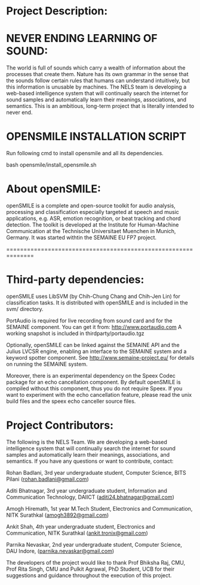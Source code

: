 Project Description: 
=========================
NEVER ENDING LEARNING OF SOUND: 
=========================
The world is full of sounds which carry a wealth of information about the processes that create them. Nature has its own grammar in the sense that the sounds follow certain rules that humans can understand intuitively, but this information is unusable by machines. The NELS team is developing a web-based intelligence system that will continually search the internet for sound samples and automatically learn their meanings, associations, and semantics. This is an ambitious, long-term project that is literally intended to never end.


OPENSMILE INSTALLATION SCRIPT
=========================

Run following cmd to install opensmile and all its dependencies.
 
bash opensmile/install_opensmile.sh


About openSMILE:
================

openSMILE is a complete and open-source toolkit for audio analysis, processing and classification especially targeted at speech and music applications, e.g. ASR, emotion recognition, or beat tracking and chord detection.
The toolkit is developed at the Institute for Human-Machine Communication at the Technische Universitaet Muenchen in Munich, Germany.
It was started withtin the SEMAINE EU FP7 project.

==============================================================


Third-party dependencies:
=========================

openSMILE uses LibSVM (by Chih-Chung Chang and Chih-Jen Lin) for classification tasks. It is distributed with openSMILE and is included in the svm/ directory.

PortAudio is required for live recording from sound card and for the SEMAINE component.
You can get it from: http://www.portaudio.com
A working snapshot is included in thirdparty/portaudio.tgz

Optionally, openSMILE can be linked against the SEMAINE API and the Julius LVCSR engine, enabling an interface to the SEMAINE system and a keyword spotter component. See http://www.semaine-project.eu/ for details on running the SEMAINE system.

Moreover, there is an experimental dependency on the Speex Codec package for an echo cancellation component. By default openSMILE is compiled without this component, thus you do not require Speex. If you want to experiment with the echo cancellation feature, please read the unix build files and the speex echo canceller source files. 


Project Contributors:
=========================

The following is the NELS Team. We are developing a web-based intelligence system that will continually search the internet for sound samples and automatically learn their meanings, associations, and semantics. If you have any questions or want to contribute, contact:

Rohan Badlani, 3rd year undergraduate student, Computer Science, BITS Pilani (rohan.badlani@gmail.com)

Aditi Bhatnagar, 3rd year undergraduate student, Information and Communication Technology, DAIICT (aditi24.bhatnagar@gmail.com)

Amogh Hiremath, 1st year M.Tech Student, Electronics and Communication, NITK Surathkal (amogh3892@gmail.com)

Ankit Shah, 4th year undergraduate student, Electronics and Communication, NITK Surathkal (ankit.tronix@gmail.com)

Parnika Nevaskar, 2nd year undergraduate student, Computer Science, DAU Indore, (parnika.nevaskar@gmail.com)

The developers of the project would like to thank Prof Bhiksha Raj, CMU, Prof Rita Singh, CMU and Pulkit Agrawal, PhD Student, UCB for their suggestions and guidance throughout the execution of this project.

